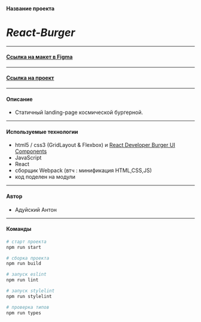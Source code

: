 #### Название проекта

# ___React-Burger___

---

#### [Ссылка на макет в Figma](https://www.figma.com/file/ocw9a6hNGeAejl4F3G9fp8/React-_-%D0%9F%D1%80%D0%BE%D0%B5%D0%BA%D1%82%D0%BD%D1%8B%D0%B5-%D0%B7%D0%B0%D0%B4%D0%B0%D1%87%D0%B8-(3-%D0%BC%D0%B5%D1%81%D1%8F%D1%86%D0%B0)_external_link?node-id=0%3A1)

---

#### [Ссылка на проект](https://antonaduisky.github.io/react-burger/)

---

#### Описание

- Cтатичный landing-page космической бургерной.

___

#### Используемые технологии

- html5 / css3 (GridLayout & Flexbox) и [React Developer Burger UI Components](https://yandex-praktikum.github.io/react-developer-burger-ui-components/docs/)
- JavaScript
- React
- сборщик Webpack (втч : минификация HTML,CSS,JS)
- код поделен на модули

---

#### Автор

- Адуйский Антон

---

#### Команды

```bash
# старт проекта
npm run start

# сборка проекта
npm run build

# запуск eslint
npm run lint

# запуск stylelint
npm run stylelint

# проверка типов
npm run types
```
